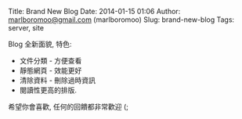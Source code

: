 Title: Brand New Blog
Date: 2014-01-15 01:06
Author: marlboromoo@gmail.com (marlboromoo)
Slug: brand-new-blog
Tags: server, site

Blog 全新面貌, 特色:

  * 文件分類 - 方便查看
  * 靜態網頁 - 效能更好
  * 清除資料 - 刪除過時資訊
  * 閱讀性更高的排版.

希望你會喜歡, 任何的回饋都非常歡迎 (;


